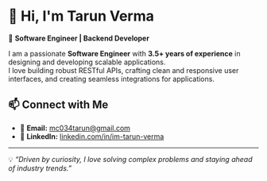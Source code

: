 # 👋 Hi, I'm Tarun Verma

🚀 **Software Engineer | Backend Developer**

I am a passionate **Software Engineer** with **3.5+ years of experience** in designing and developing scalable applications.  
I love building robust RESTful APIs, crafting clean and responsive user interfaces, and creating seamless integrations for applications.

## 📫 Connect with Me
- 📧 **Email:** [mc034tarun@gmail.com](mailto:mc034tarun@gmail.com)  
- 💼 **LinkedIn:** [linkedin.com/in/im-tarun-verma](http://linkedin.com/in/im-tarun-verma)

---

💡 *“Driven by curiosity, I love solving complex problems and staying ahead of industry trends.”*

